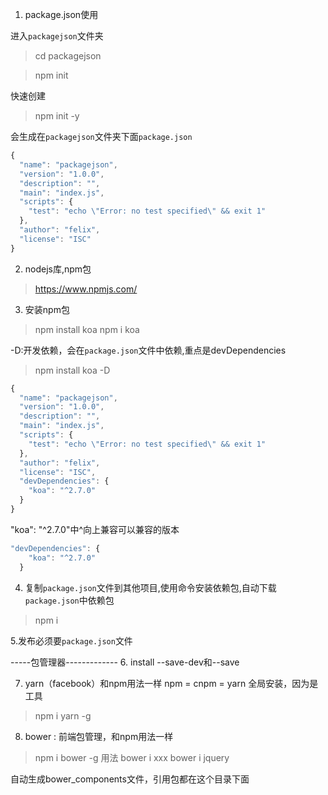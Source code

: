 1. package.json使用

进入`packagejson`文件夹
> cd packagejson

> npm init

快速创建
> npm init -y

会生成在`packagejson`文件夹下面`package.json`
```js
{
  "name": "packagejson",
  "version": "1.0.0",
  "description": "",
  "main": "index.js",
  "scripts": {
    "test": "echo \"Error: no test specified\" && exit 1"
  },
  "author": "felix",
  "license": "ISC"
}

```

2. nodejs库,npm包

> https://www.npmjs.com/

3. 安装npm包

> npm install koa
> npm i koa

-D:开发依赖，会在`package.json`文件中依赖,重点是devDependencies
> npm install koa -D

```js
{
  "name": "packagejson",
  "version": "1.0.0",
  "description": "",
  "main": "index.js",
  "scripts": {
    "test": "echo \"Error: no test specified\" && exit 1"
  },
  "author": "felix",
  "license": "ISC",
  "devDependencies": {
    "koa": "^2.7.0"
  }
}
```

"koa": "^2.7.0"中^向上兼容可以兼容的版本

```js
"devDependencies": {
    "koa": "^2.7.0"
  }
```

4. 复制`package.json`文件到其他项目,使用命令安装依赖包,自动下载`package.json`中依赖包
> npm i

5.发布必须要`package.json`文件

-----包管理器-------------
6. install --save-dev和--save

7. yarn（facebook）和npm用法一样
npm = cnpm = yarn
全局安装，因为是工具
> npm i yarn -g

8. bower : 前端包管理，和npm用法一样
> npm i bower -g
用法
> bower i xxx
> bower i jquery

自动生成bower_components文件，引用包都在这个目录下面